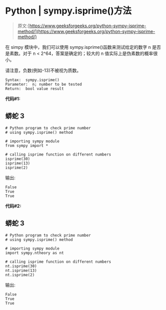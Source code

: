 # Python | sympy.isprime()方法

> 原文:[https://www.geeksforgeeks.org/python-sympy-isprime-method/](https://www.geeksforgeeks.org/python-sympy-isprime-method/)

在 simpy 模块中，我们可以使用 sympy.isprime()函数来测试给定的数字 n 是否是素数。对于 n < 2^64，答案是确定的；较大的 n 值实际上是伪素数的概率很小。

请注意，负数(例如-13)不被视为质数。

```
Syntax:  sympy.isprime()
Parameter:  n; number to be tested
Return:  bool value result 
```

**代码#1:**

## 蟒蛇 3

```
# Python program to check prime number
# using sympy.isprime() method

# importing sympy module
from sympy import *

# calling isprime function on different numbers
isprime(30)
isprime(13)
isprime(2)
```

输出:

```
False
True
True
```

**代码#2:**

## 蟒蛇 3

```
# Python program to check prime number
# using sympy.isprime() method

# importing sympy module
import sympy.ntheory as nt

# calling isprime function on different numbers
nt.isprime(30)
nt.isprime(13)
nt.isprime(2)
```

输出:

```
False
True
True
```